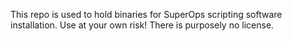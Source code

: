 This repo is used to hold binaries for SuperOps scripting software installation.
Use at your own risk!
There is purposely no license.
